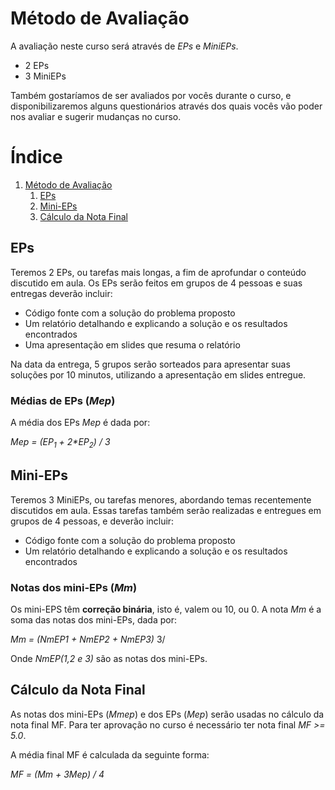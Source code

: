 

# Método de Avaliação

A avaliação neste curso será através de *EPs* e *MiniEPs*.

-   2 EPs
-   3 MiniEPs

Também   gostaríamos  de   ser  avaliados   por   vocês  durante   o  curso,   e
disponibilizaremos alguns  questionários através dos  quais vocês vão  poder nos
avaliar e sugerir mudanças no curso.


# &Iacute;ndice

1.  [Método de Avaliação](#org7787bf4)
    1.  [EPs](#org2f2841f)
    2.  [Mini-EPs](#orgc2a34da)
    3.  [Cálculo da Nota Final](#org4a29dd0)


<a id="org2f2841f"></a>

## EPs

Teremos 2 EPs, ou tarefas mais longas,  a fim de aprofundar o conteúdo discutido
em aula.   Os EPs serão feitos  em grupos de  4 pessoas e suas  entregas deverão
incluir:

-   Código fonte com a solução do problema proposto
-   Um relatório detalhando e explicando a solução e os resultados encontrados
-   Uma apresentação em slides que resuma o relatório

Na data da  entrega, 5 grupos serão sorteados para  apresentar suas soluções por
10 minutos, utilizando a apresentação em slides entregue.


### Médias de EPs (*Mep*)

A média dos EPs *Mep* é dada por:

*Mep = (EP<sub>1</sub> + 2\*EP<sub>2</sub>) / 3*


<a id="orgc2a34da"></a>

## Mini-EPs

Teremos 3 MiniEPs, ou tarefas  menores, abordando temas recentemente discutidos
em  aula.  Essas  tarefas também  serão realizadas  e entregues  em grupos  de 4
pessoas, e deverão incluir:

-   Código fonte com a solução do problema proposto
-   Um relatório detalhando e explicando a solução e os resultados encontrados


### Notas dos mini-EPs (*Mm*)

Os mini-EPS têm **correção binária**, isto é, valem ou 10, ou 0.  A nota *Mm* é a soma
das notas dos mini-EPs, dada por:

*Mm = (NmEP1 + NmEP2 + NmEP3)* 3/

Onde *NmEP(1,2 e 3)* são as notas dos mini-EPs.


<a id="org4a29dd0"></a>

## Cálculo da Nota Final

As notas  dos mini-EPs  (*Mmep*) e dos EPs (*Mep*) serão usadas no cálculo da nota final MF. Para ter aprovação no curso é
necessário ter nota final *MF >= 5.0*.

A média final MF é calculada da seguinte forma:

*MF = (Mm + 3Mep) / 4*

